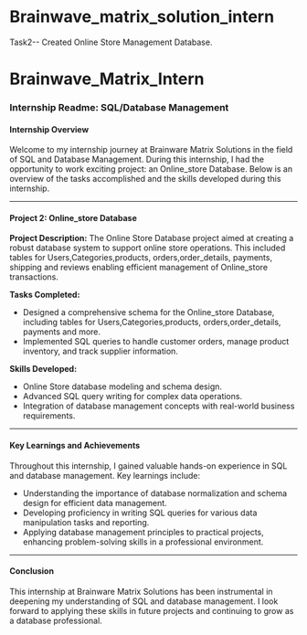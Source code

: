 # Brainwave_matrix_solution_intern
Task2-- Created  Online Store Management Database.

# Brainwave_Matrix_Intern
### Internship Readme: SQL/Database Management

#### Internship Overview

Welcome to my internship journey at Brainware Matrix Solutions in the field of SQL and Database Management. During this internship, I had the opportunity to work exciting project: an Online_store Database. Below is an overview of the tasks accomplished and the skills developed during this internship.

---

#### Project 2: Online_store Database

**Project Description:**
The Online Store Database project aimed at creating a robust database system to support online store operations. This included tables for Users,Categories,products, orders,order_details, payments, shipping and reviews enabling efficient management of Online_store transactions.

**Tasks Completed:**
- Designed a comprehensive schema for the Online_store Database, including tables for Users,Categories,products, orders,order_details, payments and more.
- Implemented SQL queries to handle customer orders, manage product inventory, and track supplier information.

**Skills Developed:**
- Online Store database modeling and schema design.
- Advanced SQL query writing for complex data operations.
- Integration of database management concepts with real-world business requirements.

---

#### Key Learnings and Achievements

Throughout this internship, I gained valuable hands-on experience in SQL and database management. Key learnings include:
- Understanding the importance of database normalization and schema design for efficient data management.
- Developing proficiency in writing SQL queries for various data manipulation tasks and reporting.
- Applying database management principles to practical projects, enhancing problem-solving skills in a professional environment.

---

#### Conclusion

This internship at Brainware Matrix Solutions has been instrumental in deepening my understanding of SQL and database management. I look forward to applying these skills in future projects and continuing to grow as a database professional.
